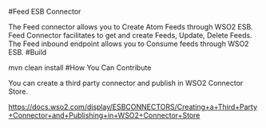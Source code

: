 #Feed ESB Connector

The Feed connector allows you to Create Atom Feeds through WSO2 ESB.  Feed Connector facilitates to get and create Feeds, Update, Delete Feeds. The Feed inbound endpoint allows you to Consume feeds through WSO2 ESB.
#Build

mvn clean install
#How You Can Contribute

You can create a third party connector and publish in WSO2 Connector Store.

https://docs.wso2.com/display/ESBCONNECTORS/Creating+a+Third+Party+Connector+and+Publishing+in+WSO2+Connector+Store
